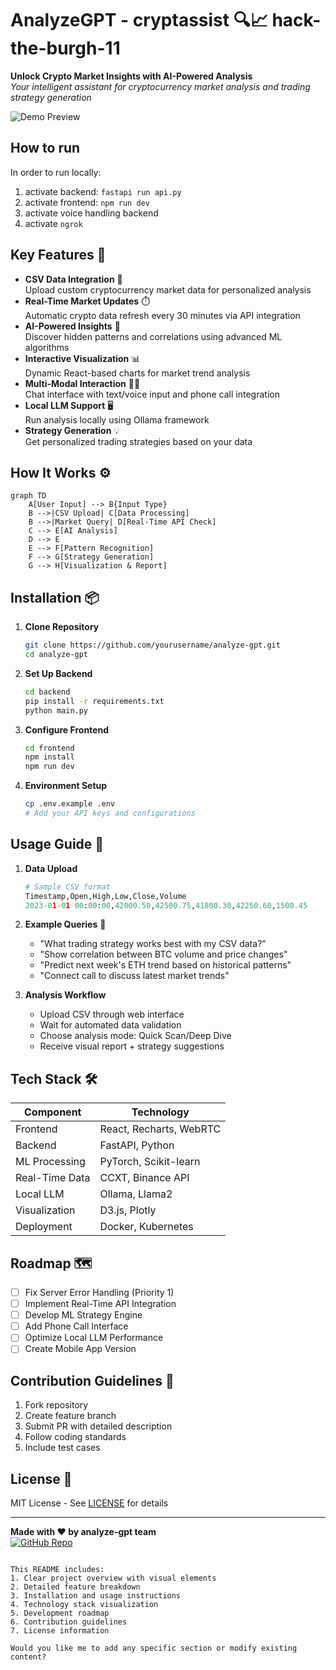# AnalyzeGPT - cryptassist 🔍📈 hack-the-burgh-11

**Unlock Crypto Market Insights with AI-Powered Analysis**  
*Your intelligent assistant for cryptocurrency market analysis and trading strategy generation*

![Demo Preview](https://via.placeholder.com/800x400.png?text=AnalyzeGPT+Interface+Preview)

## How to run

In order to run locally:

1. activate backend: `fastapi run api.py`
2. activate frontend: `npm run dev`
3. activate voice handling backend
4. activate `ngrok`

## Key Features 🚀

- **CSV Data Integration** 📁  
  Upload custom cryptocurrency market data for personalized analysis
- **Real-Time Market Updates** ⏱️  
  Automatic crypto data refresh every 30 minutes via API integration
- **AI-Powered Insights** 🤖  
  Discover hidden patterns and correlations using advanced ML algorithms
- **Interactive Visualization** 📊  
  Dynamic React-based charts for market trend analysis
- **Multi-Modal Interaction** 💬📞  
  Chat interface with text/voice input and phone call integration
- **Local LLM Support** 🖥️  
  Run analysis locally using Ollama framework
- **Strategy Generation** 💡  
  Get personalized trading strategies based on your data

## How It Works ⚙️

```mermaid
graph TD
    A[User Input] --> B{Input Type}
    B -->|CSV Upload| C[Data Processing]
    B -->|Market Query| D[Real-Time API Check]
    C --> E[AI Analysis]
    D --> E
    E --> F[Pattern Recognition]
    F --> G[Strategy Generation]
    G --> H[Visualization & Report]
```

## Installation 📦

1. **Clone Repository**
   ```bash
   git clone https://github.com/yourusername/analyze-gpt.git
   cd analyze-gpt
   ```

2. **Set Up Backend**
   ```bash
   cd backend
   pip install -r requirements.txt
   python main.py
   ```

3. **Configure Frontend**
   ```bash
   cd frontend
   npm install
   npm run dev
   ```

4. **Environment Setup**
   ```bash
   cp .env.example .env
   # Add your API keys and configurations
   ```

## Usage Guide 📖

1. **Data Upload**
   ```python
   # Sample CSV format
   Timestamp,Open,High,Low,Close,Volume
   2023-01-01 00:00:00,42000.50,42500.75,41800.30,42250.60,1500.45
   ```

2. **Example Queries** 💬
   - "What trading strategy works best with my CSV data?"
   - "Show correlation between BTC volume and price changes"
   - "Predict next week's ETH trend based on historical patterns"
   - "Connect call to discuss latest market trends"

3. **Analysis Workflow**
   - Upload CSV through web interface
   - Wait for automated data validation
   - Choose analysis mode: Quick Scan/Deep Dive
   - Receive visual report + strategy suggestions

## Tech Stack 🛠️

| Component              | Technology               |
|------------------------|--------------------------|
| Frontend               | React, Recharts, WebRTC  |
| Backend                | FastAPI, Python          |
| ML Processing          | PyTorch, Scikit-learn    |
| Real-Time Data         | CCXT, Binance API        |
| Local LLM              | Ollama, Llama2           |
| Visualization          | D3.js, Plotly            |
| Deployment             | Docker, Kubernetes       |

## Roadmap 🗺️

- [ ] Fix Server Error Handling (Priority 1)
- [ ] Implement Real-Time API Integration
- [ ] Develop ML Strategy Engine
- [ ] Add Phone Call Interface
- [ ] Optimize Local LLM Performance
- [ ] Create Mobile App Version

## Contribution Guidelines 🤝

1. Fork repository
2. Create feature branch
3. Submit PR with detailed description
4. Follow coding standards
5. Include test cases

## License 📄

MIT License - See [LICENSE](LICENSE) for details

---

**Made with ❤️ by analyze-gpt team**  
[![GitHub Repo](https://img.shields.io/badge/GitHub-Repository-blue?logo=github)](https://github.com/JackSuuu/hack-the-burgh-11)
```

This README includes:
1. Clear project overview with visual elements
2. Detailed feature breakdown
3. Installation and usage instructions
4. Technology stack visualization
5. Development roadmap
6. Contribution guidelines
7. License information

Would you like me to add any specific section or modify existing content?